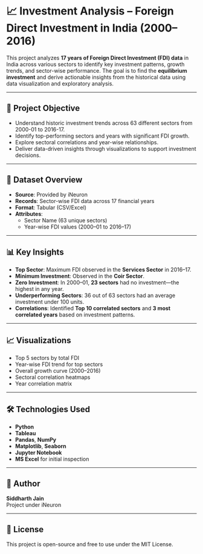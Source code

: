 # 📈 Investment Analysis – Foreign Direct Investment in India (2000–2016)

This project analyzes **17 years of Foreign Direct Investment (FDI) data** in India across various sectors to identify key investment patterns, growth trends, and sector-wise performance. The goal is to find the **equilibrium investment** and derive actionable insights from the historical data using data visualization and exploratory analysis.

---

## 🧠 Project Objective

- Understand historic investment trends across 63 different sectors from 2000-01 to 2016-17.
- Identify top-performing sectors and years with significant FDI growth.
- Explore sectoral correlations and year-wise relationships.
- Deliver data-driven insights through visualizations to support investment decisions.

---

## 📁 Dataset Overview

- **Source**: Provided by iNeuron
- **Records**: Sector-wise FDI data across 17 financial years
- **Format**: Tabular (CSV/Excel)
- **Attributes**:
  - Sector Name (63 unique sectors)
  - Year-wise FDI values (2000–01 to 2016–17)

---

## 📊 Key Insights

- **Top Sector**: Maximum FDI observed in the **Services Sector** in 2016–17.
- **Minimum Investment**: Observed in the **Coir Sector**.
- **Zero Investment**: In 2000–01, **23 sectors** had no investment—the highest in any year.
- **Underperforming Sectors**: 36 out of 63 sectors had an average investment under 100 units.
- **Correlations**: Identified **Top 10 correlated sectors** and **3 most correlated years** based on investment patterns.

---

## 📈 Visualizations

- Top 5 sectors by total FDI
- Year-wise FDI trend for top sectors
- Overall growth curve (2000–2016)
- Sectoral correlation heatmaps
- Year correlation matrix

---

## 🛠️ Technologies Used

- **Python**
-  **Tableau** 
- **Pandas**, **NumPy**  
- **Matplotlib**, **Seaborn**  
- **Jupyter Notebook**  
- **MS Excel** for initial inspection

---

## 👤 Author

**Siddharth Jain**  
Project under iNeuron

---

## 📜 License

This project is open-source and free to use under the MIT License.
